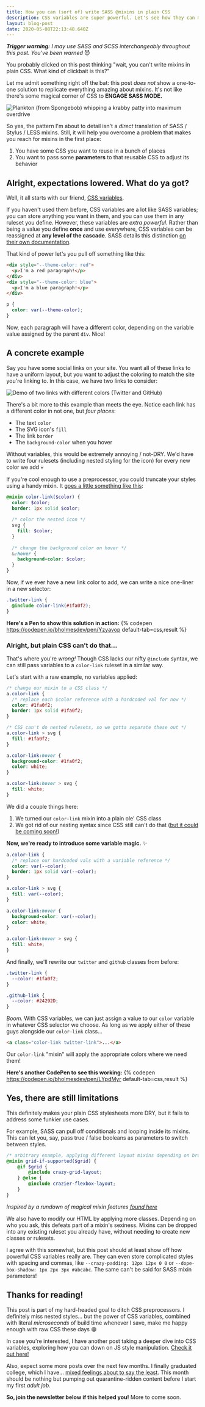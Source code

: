 ```yaml
---
title: How you can (sort of) write SASS @mixins in plain CSS
description: CSS variables are super powerful. Let's see how they can make repeated styles less DRY
layout: blog-post
date: 2020-05-08T22:13:48.640Z
---
```


_**Trigger warning:** I may use SASS and SCSS interchangeably throughout this post. You've been warned_ 😈

You probably clicked on this post thinking "wait, you can't write mixins in plain CSS. What kind of clickbait is this?"

Let me admit something right off the bat: this post _does not_ show a one-to-one solution to replicate everything amazing about mixins. It's not like there's some magical corner of CSS to **ENGAGE SASS MODE.** 

![Plankton (from Spongebob) whipping a krabby patty into maximum overdrive](https://media1.tenor.com/images/faf7ef24e333a644891ae19a07da3529/tenor.gif?itemid=5564441)



So yes, the pattern I'm about to detail isn't a _direct_ translation of SASS / Stylus / LESS mixins. Still, it will help you overcome a problem that makes you reach for mixins in the first place:

1. You have some CSS you want to reuse in a bunch of places
2. You want to pass some **parameters** to that reusable CSS to adjust its behavior

## Alright, expectations lowered. What do ya got?

Well, it all starts with our friend, [CSS variables](https://developer.mozilla.org/en-US/docs/Web/CSS/Using_CSS_custom_properties).

If you haven't used them before, CSS variables are a lot like SASS variables; you can store anything you want in them, and you can use them in any ruleset you define. However, these variables are _extra powerful_. Rather than being a value you define **once** and use everywhere, CSS variables can be reassigned at **any level of the cascade**. SASS details this distinction [on their own documentation](https://sass-lang.com/documentation/variables).

That kind of power let's you pull off something like this:

```html
<div style="--theme-color: red">
  <p>I'm a red paragraph!</p>
</div>
<div style="--theme-color: blue">
  <p>I'm a blue paragraph!</p>
</div>
```

```css
p {
  color: var(--theme-color);
}
```

Now, each paragraph will have a different color, depending on the variable value assigned by the parent `div`. Nice!

## A concrete example

Say you have some social links on your site. You want all of these links to have a uniform layout, but you want to adjust the coloring to match the site you're linking to. In this case, we have two links to consider:

![Demo of two links with different colors (Twitter and GitHub)](https://dev-to-uploads.s3.amazonaws.com/i/nxbwv2mdv6e4vzt5xuz2.gif)

There's a bit more to this example than meets the eye. Notice each link has a different color in not one, but _four places_:

- The text `color`
- The SVG icon's `fill`
- The link `border`
- The `background-color` when you hover

Without variables, this would be extremely annoying / not-DRY. We'd have to write four rulesets (including nested styling for the icon) for every new color we add 💀

If you're cool enough to use a preprocessor, you could truncate your styles using a handy mixin. It [goes a little something like this](https://www.youtube.com/watch?v=TLGWQfK-6DY):

```scss
@mixin color-link($color) {
  color: $color;
  border: 1px solid $color;
  
  /* color the nested icon */
  svg {
    fill: $color;
  }
  
  /* change the background color on hover */
  &:hover {
    background-color: $color;
  }
}
```

Now, if we ever have a new link color to add, we can write a nice one-liner in a new selector:

```scss
.twitter-link {
  @include color-link(#1fa0f2);
}
```

**Here's a Pen to show this solution in action:**
{% codepen https://codepen.io/bholmesdev/pen/Yzyavop default-tab=css,result %}

### Alright, but plain CSS can't do that...

That's where you're _wrong!_ Though CSS lacks our nifty `@include` syntax, we can still pass variables to a `color-link` ruleset in a similar way.

Let's start with a raw example, no variables applied:

```css
/* change our mixin to a CSS class */
a.color-link {
  /* replace each $color reference with a hardcoded val for now */
  color: #1fa0f2;
  border: 1px solid #1fa0f2;
}

/* CSS can't do nested rulesets, so we gotta separate these out */
a.color-link > svg {
  fill: #1fa0f2;
}

a.color-link:hover {
  background-color: #1fa0f2;
  color: white;
}

a.color-link:hover > svg {
  fill: white;
}
```

We did a couple things here:

1. We turned our `color-link` mixin into a plain ole' CSS class
2. We got rid of our nesting syntax since CSS still can't do that ([but it could be coming soon!](https://tabatkins.github.io/specs/css-nesting/))

**Now, we're ready to introduce some variable magic.** ✨

```css
a.color-link {
  /* replace our hardcoded vals with a variable reference */
  color: var(--color);
  border: 1px solid var(--color);
}

a.color-link > svg {
  fill: var(--color);
}

a.color-link:hover {
  background-color: var(--color);
  color: white;
}

a.color-link:hover > svg {
  fill: white;
}
```

And finally, we'll rewrite our `twitter` and `github` classes from before:

```css
.twitter-link {
  --color: #1fa0f2;
}

.github-link {
  --color: #24292D;
}
```

_Boom._ With CSS variables, we can just assign a value to our `color` variable in whatever CSS selector we choose. As long as we apply either of these guys alongside our `color-link` class...

```html
<a class="color-link twitter-link">...</a>
```

Our `color-link` "mixin" will apply the appropriate colors where we need them!

**Here's another CodePen to see this working:**
{% codepen https://codepen.io/bholmesdev/pen/LYpdMyr default-tab=css,result %}

## Yes, there are still limitations

This definitely makes your plain CSS stylesheets more DRY, but it fails to address some funkier use cases.

For example, SASS can pull off conditionals and looping inside its mixins. This can let you, say, pass true / false booleans as parameters to switch between styles.

```scss
/* arbitrary example, applying different layout mixins depending on browser support */
@mixin grid-if-supported($grid) {
    @if $grid {
        @include crazy-grid-layout;
    } @else {
        @include crazier-flexbox-layout;
    }
}
```

_Inspired by a rundown of magical mixin features [found here](https://scotch.io/tutorials/how-to-use-sass-mixins)_

We also have to modify our HTML by applying more classes. Depending on who you ask, this defeats part of a mixin's sexiness. Mixins can be dropped into any existing ruleset you already have, without needing to create new classes or rulesets.

I agree with this somewhat, but this post should at least show off how powerful CSS variables really are. They can even store complicated styles with spacing and commas, like `--crazy-padding: 12px 12px 0 0` or `--dope-box-shadow: 1px 2px 3px #abcabc`. The same can't be said for SASS mixin parameters!

## Thanks for reading!

This post is part of my hard-headed goal to ditch CSS preprocessors. I definitely miss nested styles... but the power of CSS variables, combined with literal _microseconds_ of build time whenever I save, make me happy enough with raw CSS these days 😁

In case you're interested, I have another post taking a deeper dive into CSS variables, exploring how you can down on JS style manipulation. [Check it out here!](https://dev.to/bholmesdev/how-using-css-variables-cut-down-on-my-javascript-dc4) 

Also, expect some more posts over the next few months. I finally graduated college, which I have... [mixed feelings about to say the least](https://twitter.com/BHolmesDev/status/1258771501647646722?s=20). This month should be nothing but pumping out quarantine-ridden content before I start my first _adult job._ 

**So, join the newsletter below if this helped you!** More to come soon.
